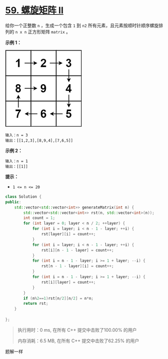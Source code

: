 # [59. 螺旋矩阵 II](https://leetcode-cn.com/problems/spiral-matrix-ii/)

给你一个正整数 `n` ，生成一个包含 `1` 到 `n2` 所有元素，且元素按顺时针顺序螺旋排列的 `n x n` 正方形矩阵 `matrix` 。

 

**示例 1：**

![img](assets/spiraln.jpg)

```
输入：n = 3
输出：[[1,2,3],[8,9,4],[7,6,5]]
```

**示例 2：**

```
输入：n = 1
输出：[[1]]
```

 

**提示：**

- `1 <= n <= 20`

```c++
class Solution {
public:
    std::vector<std::vector<int>> generateMatrix(int n) {
        std::vector<std::vector<int>> rst(n, std::vector<int>(n));
        int count = 1;
        for (int layer = 0; layer < n / 2; ++layer) {
            for (int i = layer; i < n - 1 - layer; ++i) {
                rst[layer][i] = count++;
            }
            for (int i = layer; i < n - 1 - layer; ++i) {
                rst[i][n - 1 - layer] = count++;
            }
            for (int i = n - 1 - layer; i >= 1 + layer; --i) {
                rst[n - 1 - layer][i] = count++;
            }
            for (int i = n - 1 - layer; i >= 1 + layer; --i) {
                rst[i][layer] = count++;
            }
        }
        if (n%2==1)rst[n/2][n/2] = n*n;
        return rst;
    }

};
```

>执行用时：0 ms, 在所有 C++ 提交中击败了100.00% 的用户
>
>内存消耗：6.5 MB, 在所有 C++ 提交中击败了62.25% 的用户

题解一样








